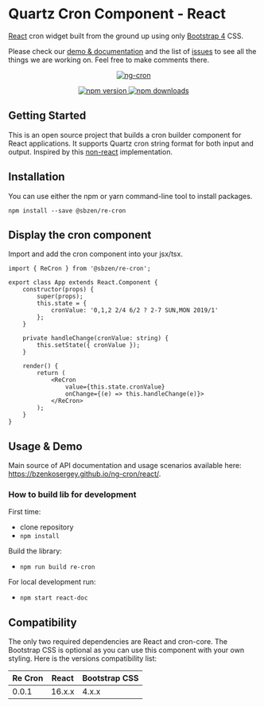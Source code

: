 # Quartz Cron Component - React

[React](https://reactjs.org/) cron widget built from the ground up using only [Bootstrap 4](https://getbootstrap.com/) CSS.

Please check our [demo & documentation](https://bzenkosergey.github.io/ng-cron/react/) and the list of
[issues](https://github.com/bzenkosergey/ng-cron/issues) to see all the things we are working on. Feel free to make comments there.

<p align="center">
	<a href="https://bzenkosergey.github.io/ng-cron/react/">
		<img
			src="https://bzenkosergey.github.io/ng-cron/react/assets/logo.png"
			alt="ng-cron">
	</a>
</p>

<p align="center">
	<a href="https://badge.fury.io/js/%40sbzen%2Fre-cron">
		<img
			src="https://badge.fury.io/js/%40sbzen%2Fre-cron.svg"
			alt="npm version">
	</a>
	<a href="https://npmjs.org/%40sbzen%2Fre-cron">
		<img
			src="https://img.shields.io/npm/dm/%40sbzen%2Fre-cron.svg"
			alt="npm downloads">
	</a>
</p>

## Getting Started

This is an open source project that builds a cron builder component for React applications.
It supports Quartz cron string format for both input and output.
Inspired by this [non-react](https://www.freeformatter.com/cron-expression-generator-quartz.html) implementation.

## Installation
You can use either the npm or yarn command-line tool to install packages.
```
npm install --save @sbzen/re-cron
```

## Display the cron component
Import and add the cron component into your jsx/tsx.

```
import { ReCron } from '@sbzen/re-cron';

export class App extends React.Component {
    constructor(props) {
        super(props);
        this.state = {
            cronValue: '0,1,2 2/4 6/2 ? 2-7 SUN,MON 2019/1'
        };
    }

    private handleChange(cronValue: string) {
        this.setState({ cronValue });
    }

    render() {
        return (
			<ReCron
				value={this.state.cronValue}
				onChange={(e) => this.handleChange(e)}>
			</ReCron>
        );
    }
}
```

## Usage & Demo
Main source of API documentation and usage scenarios available here: https://bzenkosergey.github.io/ng-cron/react/.

### How to build lib for development

First time:
 - clone repository
 - `npm install`

Build the library:
 - `npm run build re-cron`

For local development run:
 - `npm start react-doc`

## Compatibility

The only two required dependencies are React and cron-core.
The Bootstrap CSS is optional as you can use this component with your own styling.
Here is the versions compatibility list:

| Re Cron          |    React    |  Bootstrap CSS |
| -------------    | ------------- | -------------- |
| 0.0.1            | 16.x.x         | 4.x.x          |
